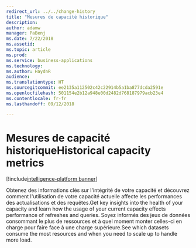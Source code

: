 ```yaml
---
redirect_url: ../../change-history
title: "Mesures de capacité historique"
description: 
author: adamw
manager: PaBenj
ms.date: 7/22/2018
ms.assetid: 
ms.topic: article
ms.prod: 
ms.service: business-applications
ms.technology: 
ms.author: HaydnR
audience: 
ms.translationtype: HT
ms.sourcegitcommit: ee2135a112502c42c22914b5a1ba877dcda2591e
ms.openlocfilehash: 501154e2b12a948e00d2482d768187979acb23e4
ms.contentlocale: fr-fr
ms.lasthandoff: 09/12/2018

---
```

#  <a name="historical-capacity-metrics"></a><span data-ttu-id="700e6-102">Mesures de capacité historique</span><span class="sxs-lookup"><span data-stu-id="700e6-102">Historical capacity metrics</span></span>

[!include[intelligence-platform banner](../../includes/intelligence-platform.md)]

<span data-ttu-id="700e6-103">Obtenez des informations clés sur l'intégrité de votre capacité et découvrez comment l'utilisation de votre capacité actuelle affecte les performances des actualisations et des requêtes.</span><span class="sxs-lookup"><span data-stu-id="700e6-103">Get key insights into the health of your capacity and learn how the usage of your current capacity effects performance of refreshes and queries.</span></span> <span data-ttu-id="700e6-104">Soyez informés des jeux de données consommant le plus de ressources et à quel moment monter celles-ci en charge pour faire face à une charge supérieure.</span><span class="sxs-lookup"><span data-stu-id="700e6-104">See which datasets consume the most resources and when you need to scale up to handle more load.</span></span>

